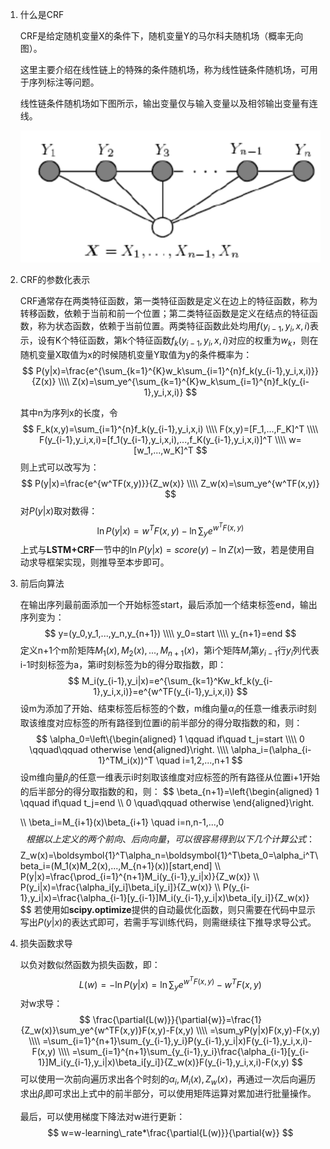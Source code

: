 1. 什么是CRF

   CRF是给定随机变量X的条件下，随机变量Y的马尔科夫随机场（概率无向图）。

   这里主要介绍在线性链上的特殊的条件随机场，称为线性链条件随机场，可用于序列标注等问题。

   线性链条件随机场如下图所示，输出变量仅与输入变量以及相邻输出变量有连线。

   ![img](../Image/CRF_1.png)

2. CRF的参数化表示

   CRF通常存在两类特征函数，第一类特征函数是定义在边上的特征函数，称为转移函数，依赖于当前和前一个位置；第二类特征函数是定义在结点的特征函数，称为状态函数，依赖于当前位置。两类特征函数此处均用$f(y_{i-1},y_i,x,i)$表示，设有K个特征函数，第k个特征函数$f_k(y_{i-1},y_i,x,i)$对应的权重为$w_k$，则在随机变量X取值为x的时候随机变量Y取值为y的条件概率为：
   $$
   P(y|x)=\frac{e^{\sum_{k=1}^{K}w_k\sum_{i=1}^{n}f_k(y_{i-1},y_i,x,i)}}{Z(x)}
   \\\\ Z(x)=\sum_ye^{\sum_{k=1}^{K}w_k\sum_{i=1}^{n}f_k(y_{i-1},y_i,x,i)}
   $$
   
   其中n为序列x的长度，令
   $$
   F_k(x,y)=\sum_{i=1}^{n}f_k(y_{i-1},y_i,x,i)
   \\\\ F(x,y)=[F_1,...,F_K]^T
   \\\\ F(y_{i-1},y_i,x,i)=[f_1(y_{i-1},y_i,x,i),...,f_K(y_{i-1},y_i,x,i)]^T
   \\\\ w=[w_1,...,w_K]^T
   $$
   则上式可以改写为：
   $$
   P(y|x)=\frac{e^{w^TF(x,y)}}{Z_w(x)}
   \\\\ Z_w(x)=\sum_ye^{w^TF(x,y)}
   $$
   对$P(y|x)$取对数得：
   $$
   \ln{P(y|x)}=w^TF(x,y)-\ln{\sum_ye^{w^TF(x,y)}}
   $$
   上式与**LSTM+CRF**一节中的$\ln{P(y|x)}=score(y)-\ln{Z(x)}$一致，若是使用自动求导框架实现，则推导至本步即可。

3. 前后向算法

   在输出序列最前面添加一个开始标签start，最后添加一个结束标签end，输出序列变为：
   $$
   y=(y_0,y_1,...,y_n,y_{n+1})
   \\\\ y_0=start
   \\\\ y_{n+1}=end
   $$
   定义n+1个m阶矩阵$M_1(x),M_2(x),...,M_{n+1}(x)$，第i个矩阵$M_i$第$y_{i-1}$行$y_i$列代表i-1时刻标签为a，第i时刻标签为b的得分取指数，即：
   $$
   M_i(y_{i-1},y_i|x)=e^{\sum_{k=1}^Kw_kf_k(y_{i-1},y_i,x,i)}=e^{w^TF(y_{i-1},y_i,x,i)}
   $$
   设m为添加了开始、结束标签后标签的个数，m维向量$\alpha_i$的任意一维表示i时刻取该维度对应标签的所有路径到位置i的前半部分的得分取指数的和，则：
   $$
   \alpha_0=\left\{\begin{aligned}
   1 \qquad if\quad t_j=start \\\\
   0 \qquad\qquad otherwise
   \end{aligned}\right.
   \\\\ \alpha_i=(\alpha_{i-1}^TM_i(x))^T \quad i=1,2,...,n+1
   $$
   设m维向量$\beta_i$的任意一维表示i时刻取该维度对应标签的所有路径从位置i+1开始的后半部分的得分取指数的和，则：
   $$
   \beta_{n+1}=\left\{\begin{aligned}
   1 \qquad if\quad t_j=end \\\\
   0 \quad\qquad otherwise
   \end{aligned}\right.
   
   \\\\ \beta_i=M_{i+1}(x)\beta_{i+1} \quad i=n,n-1,...,0
   $$
   根据以上定义的两个前向、后向向量，可以很容易得到以下几个计算公式：
   $$
   Z_w(x)=\boldsymbol{1}^T\alpha_n=\boldsymbol{1}^T\beta_0=\alpha_i^T\beta_i=(M_1(x)M_2(x),...,M_{n+1}(x))[start,end]
   \\\\ P(y|x)=\frac{\prod_{i=1}^{n+1}M_i(y_{i-1},y_i|x)}{Z_w(x)}
   \\\\ P(y_i|x)=\frac{\alpha_i[y_i]\beta_i[y_i]}{Z_w(x)}
   \\\\ P(y_{i-1},y_i|x)=\frac{\alpha_{i-1}[y_{i-1}]M_i(y_{i-1},y_i|x)\beta_i[y_i]}{Z_w(x)}
   $$
   若使用如**scipy.optimize**提供的自动最优化函数，则只需要在代码中显示写出$P(y|x)$的表达式即可，若需手写训练代码，则需继续往下推导求导公式。
   
4. 损失函数求导

   以负对数似然函数为损失函数，即：
   $$
   L(w)=-\ln{P(y|x)}=\ln{\sum_ye^{w^TF(x,y)}}-w^TF(x,y)
   $$
   对w求导：
   $$
   \frac{\partial{L(w)}}{\partial{w}}=\frac{1}{Z_w(x)}\sum_ye^{w^TF(x,y)}F(x,y)-F(x,y)
   \\\\ =\sum_yP(y|x)F(x,y)-F(x,y)
   \\\\ =\sum_{i=1}^{n+1}\sum_{y_{i-1},y_i}P(y_{i-1},y_i|x)F(y_{i-1},y_i,x,i)-F(x,y)
   \\\\ =\sum_{i=1}^{n+1}\sum_{y_{i-1},y_i}\frac{\alpha_{i-1}[y_{i-1}]M_i(y_{i-1},y_i|x)\beta_i[y_i]}{Z_w(x)}F(y_{i-1},y_i,x,i)-F(x,y)
   $$
   可以使用一次前向遍历求出各个时刻的$\alpha_i,M_i(x),Z_w(x)$，再通过一次后向遍历求出$\beta_i$即可求出上式中的前半部分，可以使用矩阵运算对累加进行批量操作。

   最后，可以使用梯度下降法对w进行更新：
   $$
   w=w-learning\_rate*\frac{\partial{L(w)}}{\partial{w}}
   $$
   

